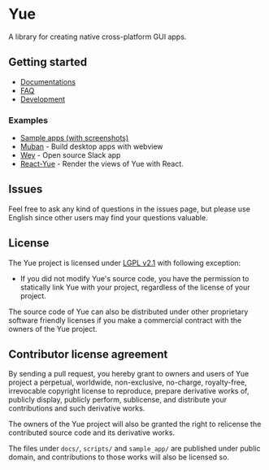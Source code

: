 # Yue

A library for creating native cross-platform GUI apps.

## Getting started

* [Documentations](http://libyue.com)
* [FAQ](https://github.com/yue/yue/blob/master/docs/guides/faq.md)
* [Development](https://github.com/yue/yue/blob/master/docs/development)

### Examples

* [Sample apps (with screenshots)](https://github.com/yue/yue-sample-apps)
* [Muban](https://github.com/yue/muban) - Build desktop apps with webview
* [Wey](https://github.com/yue/wey) - Open source Slack app
* [React-Yue](https://github.com/oyyd/react-yue) - Render the views of Yue with React.

## Issues

Feel free to ask any kind of questions in the issues page, but please use
English since other users may find your questions valuable.

## License

The Yue project is licensed under [LGPL v2.1][license] with following exception:

* If you did not modify Yue's source code, you have the permission to statically
  link Yue with your project, regardless of the license of your project.

The source code of Yue can also be distributed under other proprietary software
friendly licenses if you make a commercial contract with the owners of the Yue
project.

## Contributor license agreement

By sending a pull request, you hereby grant to owners and users of Yue project a
perpetual, worldwide, non-exclusive, no-charge, royalty-free, irrevocable
copyright license to reproduce, prepare derivative works of, publicly display,
publicly perform, sublicense, and distribute your contributions and such
derivative works.

The owners of the Yue project will also be granted the right to relicense the
contributed source code and its derivative works.

The files under `docs/`, `scripts/` and `sample_app/` are published under
public domain, and contributions to those works will also be licensed so.

[license]: https://github.com/yue/yue/blob/master/LICENSE
